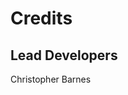 <!--
SPDX-FileCopyrightText: 2025 CERN

SPDX-License-Identifier: CC-BY-4.0
-->

# Credits

## Lead Developers

Christopher Barnes
